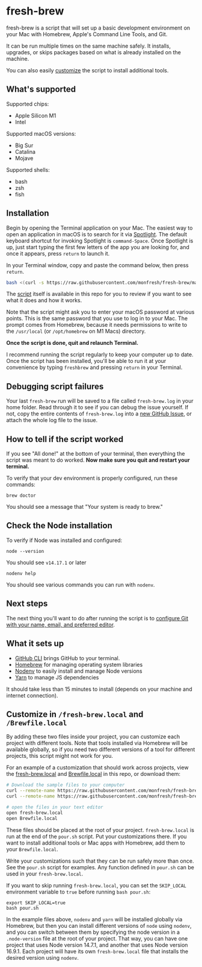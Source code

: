 # fresh-brew

fresh-brew is a script that will set up a basic development environment on your
Mac with Homebrew, Apple's Command Line Tools, and Git.

It can be run multiple times on the same machine safely. It installs,
upgrades, or skips packages based on what is already installed on the machine.

You can also easily [customize](#customize-in-fresh-brewlocal-and-brewfilelocal)
the script to install additional tools.

## What's supported

Supported chips:

- Apple Silicon M1
- Intel

Supported macOS versions:

- Big Sur
- Catalina
- Mojave

Supported shells:

- bash
- zsh
- fish

## Installation

Begin by opening the Terminal application on your Mac. The easiest way to open
an application in macOS is to search for it via [Spotlight]. The default
keyboard shortcut for invoking Spotlight is `command-Space`. Once Spotlight
is up, just start typing the first few letters of the app you are looking for,
and once it appears, press `return` to launch it.

In your Terminal window, copy and paste the command below, then press `return`.

```sh
bash <(curl -s https://raw.githubusercontent.com/monfresh/fresh-brew/main/fresh-press)
```

The [script](https://github.com/monfresh/fresh-brew/main/pour.sh) itself is
available in this repo for you to review if you want to see what it does
and how it works.

Note that the script might ask you to enter your macOS password at various
points. This is the same password that you use to log in to your Mac. The
prompt comes from Homebrew, because it needs permissions to write to the
`/usr/local` (or `/opt/homebrew` on M1 Macs) directory.

**Once the script is done, quit and relaunch Terminal.**

I recommend running the script regularly to keep your computer up
to date. Once the script has been installed, you'll be able to run it at your
convenience by typing `freshbrew` and pressing `return` in your Terminal.

[spotlight]: https://support.apple.com/en-us/HT204014

## Debugging script failures

Your last `fresh-brew` run will be saved to a file called `fresh-brew.log` in your home
folder. Read through it to see if you can debug the issue yourself. If not,
copy the entire contents of `fresh-brew.log` into a
[new GitHub Issue](https://github.com/monfresh/fresh-brew/issues/new), or attach the whole log file to the issue.

## How to tell if the script worked

If you see "All done!" at the bottom of your terminal, then everything the
script was meant to do worked. **Now make sure you quit and restart your terminal.**

To verify that your dev environment is properly configured, run these commands:

```shell
brew doctor
```

You should see a message that "Your system is ready to brew."


## Check the Node installation

To verify if Node was installed and configured:

```shell
node --version
```
You should see `v14.17.1` or later

```shell
nodenv help
```
You should see various commands you can run with `nodenv`.

## Next steps

The next thing you'll want to do after running the script is to [configure Git with your name, email, and preferred editor](https://www.moncefbelyamani.com/first-things-to-configure-before-using-git/).

## What it sets up

- [GitHub CLI] brings GitHub to your terminal.
- [Homebrew] for managing operating system libraries
- [Nodenv] to easily install and manage Node versions
- [Yarn] to manage JS dependencies

[github cli]: https://cli.github.com
[homebrew]: http://brew.sh/
[Nodenv]: https://github.com/nodenv/nodenv
[yarn]: https://yarnpkg.com

It should take less than 15 minutes to install (depends on your machine and
internet connection).

## Customize in `/fresh-brew.local` and `/Brewfile.local`

By adding these two files inside your project, you can customize each project
with different tools. Note that tools installed via Homebrew will be available
globally, so if you need two different versions of a tool for different projects,
this script might not work for you.

For an example of a customization that should work across projects, view the
[fresh-brew.local](https://github.com/monfresh/fresh-brew/main/fresh-brew.local)
and [Brewfile.local](https://github.com/monfresh/fresh-brew/main/Brewfile.local)
in this repo, or download them:

```sh
# Download the sample files to your computer
curl --remote-name https://raw.githubusercontent.com/monfresh/fresh-brew/fresh-brew.local
curl --remote-name https://raw.githubusercontent.com/monfresh/fresh-brew/Brewfile.local

# open the files in your text editor
open fresh-brew.local
open Brewfile.local
```

These files should be placed at the root of your project.
`fresh-brew.local` is run at the end of the `pour.sh` script.
Put your customizations there. If you want to install additional
tools or Mac apps with Homebrew, add them to your `Brewfile.local`.

Write your customizations such that they can be run safely more than once.
See the `pour.sh` script for examples. Any function defined in `pour.sh` can be
used in your `fresh-brew.local`.

If you want to skip running `fresh-brew.local`, you can set the `SKIP_LOCAL`
environment variable to `true` before running `bash pour.sh`:

```shell
export SKIP_LOCAL=true
bash pour.sh
```

In the example files above, `nodenv` and `yarn` will be installed globally via
Homebrew, but then you can install different versions of `node` using `nodenv`,
and you can switch between them by specifying the node version in a `.node-version`
file at the root of your project. That way, you can have one project that uses
Node version 14.7.1, and another that uses Node version 16.9.1. Each project will
have its own `fresh-brew.local` file that installs the desired version using
`nodenv`.
